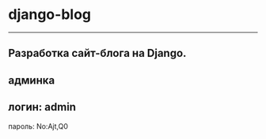 # django-blog
----------------------------------------
Разработка сайт-блога на Django.
----------------------------------------
админка
----------------------------------------
логин: admin
----------------------------------------
пароль: No:Ajt,Q0
